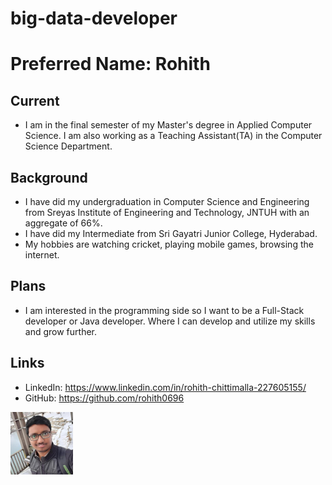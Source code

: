 # big-data-developer

# Preferred Name: Rohith

## Current
- I am in the final semester of my Master's degree in Applied Computer Science. I am also working as a Teaching Assistant(TA) in the Computer Science Department.

## Background
- I have did my undergraduation in Computer Science and Engineering from Sreyas Institute of Engineering and Technology, JNTUH with an aggregate of 66%.
- I have did my Intermediate from Sri Gayatri Junior College, Hyderabad.
- My hobbies are watching cricket, playing mobile games, browsing the internet.

## Plans
- I am interested in the programming side so I want to be a Full-Stack developer or Java developer. Where I can develop and utilize my skills and grow further.

## Links

- LinkedIn: https://www.linkedin.com/in/rohith-chittimalla-227605155/
- GitHub: https://github.com/rohith0696


<img src="rohith.jpg" width="100" height="100">
